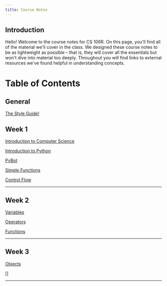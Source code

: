 ```yaml
---
title: Course Notes 
---
```


## Introduction
Hello! Welcome to the course notes for CS 106R. On this page, you'll find all of the material we'll cover in the class. We designed these course notes to be as lightweight as possible – that is, they will cover all the essentials but won't dive into material too deeply. Throughout you will find links to external resources we've found helpful in understanding concepts. 

# Table of Contents 

## General
[The Style Guide!](https://geoffreyangus.github.io/CS106R/notes/style_guide/style_guide)

## Week 1
[Introduction to Computer Science](https://geoffreyangus.github.io/CS106R/notes/intro_cs/intro_cs)

[Introduction to Python](https://geoffreyangus.github.io/CS106R/notes/intro_python/intro_python)

[PyBot](https://geoffreyangus.github.io/CS106R/notes/pybot/pybot)

[Simple Functions](https://geoffreyangus.github.io/CS106R/notes/simple_functions/simple_functions)

[Control Flow](https://geoffreyangus.github.io/CS106R/notes/control_flow/control_flow)

---

## Week 2

[Variables](https://geoffreyangus.github.io/CS106R/notes/variables/variables)

[Operators](https://geoffreyangus.github.io/CS106R/notes/operators/operators)

[Functions](https://geoffreyangus.github.io/CS106R/notes/functions/functions)

---

## Week 3

[Objects]()

[]



---